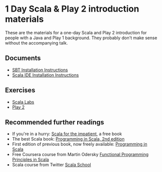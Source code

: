 1 Day Scala & Play 2 introduction materials
===========================================

These are the materials for a one-day Scala and Play 2 introduction for people with a Java and Play 1 background. They probably don't make sense without the accompanying talk.

Documents
---------

 * [SBT Installation Instructions](scala-course/blob/master/documents/installing-sbt.md)
 * [Scala IDE Installation Instructions](scala-course/blob/master/documents/installing-scala-ide.md)

Exercises
---------

 * [Scala Labs](scala-course/blob/master/documents/hands-on-scala-labs.md)
 * [Play 2](scala-course/blob/master/documents/hands-on-play-2.md)

Recommended further readings
----------------------------

 * If you're in a hurry: [Scala for the impatient](http://typesafe.com/resources/scala-for-the-impatient), a free book
 * The best Scala book: [Programming in Scala, 2nd edition](http://www.artima.com/shop/programming_in_scala_2ed)
 * First edition of previous book, now freely available: [Programming in Scala](http://www.artima.com/pins1ed/)
 * Free Coursera course from Martin Odersky [Functional Programming Principles in Scala](https://www.coursera.org/course/progfun)
 * Scala course from Twitter [Scala School](http://twitter.github.com/scala_school/)